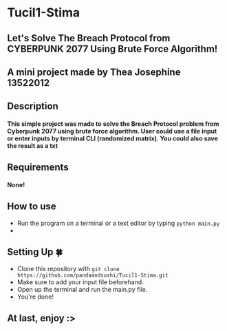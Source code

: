 # Tucil1-Stima
## Let's Solve The Breach Protocol from CYBERPUNK 2077 Using Brute Force Algorithm!
## A mini project made by Thea Josephine 13522012

## Description
#### This simple project was made to solve the Breach Protocol problem from Cyberpunk 2077 using brute force algorithm. User could use a file input or enter inputs by terminal CLI (randomized matrix). You could also save the result as a txt

## Requirements
#### None!

## How to use
- Run the program on a terminal or a text editor by typing `python main.py`
- 

## Setting Up 🍀
- Clone this repository with `git clone https://github.com/pandaandsushi/Tucil1-Stima.git`
- Make sure to add your input file beforehand.
- Open up the terminal and run the main.py file.
- You're done!

## At last, enjoy :>
